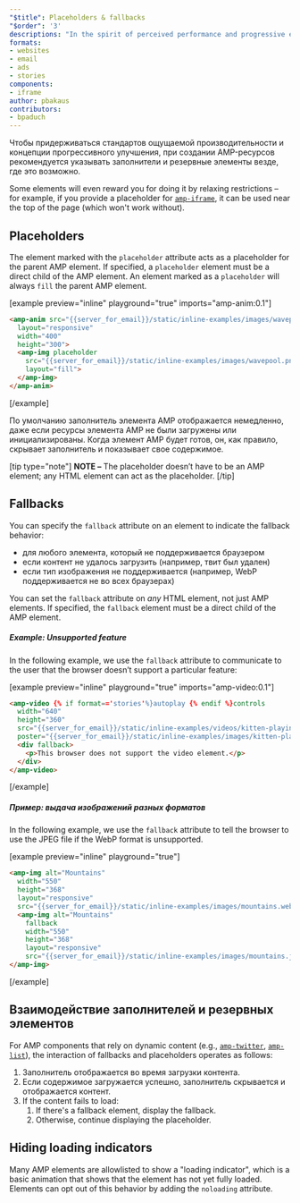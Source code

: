 ```yaml
---
"$title": Placeholders & fallbacks
"$order": '3'
descriptions: "In the spirit of perceived performance and progressive enhancement, it's best practise in AMP to provide placeholders and fallbacks wherever possible."
formats:
- websites
- email
- ads
- stories
components:
- iframe
author: pbakaus
contributors:
- bpaduch
---
```


Чтобы придерживаться стандартов ощущаемой производительности и концепции прогрессивного улучшения, при создании AMP-ресурсов рекомендуется указывать заполнители и резервные элементы везде, где это возможно.

Some elements will even reward you for doing it by relaxing restrictions – for example, if you provide a placeholder for [`amp-iframe`](../../../../documentation/components/reference/amp-iframe.md#iframe-with-placeholder), it can be used near the top of the page (which won't work without).

## Placeholders

The element marked with the `placeholder` attribute acts as a placeholder for the parent AMP element. If specified, a `placeholder` element must be a direct child of the AMP element. An element marked as a `placeholder` will always `fill` the parent AMP element.

[example preview="inline" playground="true" imports="amp-anim:0.1"]
```html
<amp-anim src="{{server_for_email}}/static/inline-examples/images/wavepool.gif"
  layout="responsive"
  width="400"
  height="300">
  <amp-img placeholder
    src="{{server_for_email}}/static/inline-examples/images/wavepool.png"
    layout="fill">
  </amp-img>
</amp-anim>
```
[/example]

По умолчанию заполнитель элемента AMP отображается немедленно, даже если ресурсы элемента AMP не были загружены или инициализированы. Когда элемент AMP будет готов, он, как правило, скрывает заполнитель и показывает свое содержимое.

[tip type="note"] **NOTE –**  The placeholder doesn’t have to be an AMP element; any HTML element can act as the placeholder. [/tip]

## Fallbacks <a name="fallbacks"></a>

You can specify the `fallback` attribute on an element to indicate the fallback behavior:

- для любого элемента, который не поддерживается браузером
- если контент не удалось загрузить (например, твит был удален)
- если тип изображения не поддерживается (например, WebP поддерживается не во всех браузерах)

You can set the `fallback` attribute on *any* HTML element, not just AMP elements. If specified, the `fallback` element must be a direct child of the AMP element.

##### Example: Unsupported feature

In the following example, we use the `fallback` attribute to communicate to the user that the browser doesn’t support a particular feature:

[example preview="inline" playground="true" imports="amp-video:0.1"]
```html
<amp-video {% if format=='stories'%}autoplay {% endif %}controls
  width="640"
  height="360"
  src="{{server_for_email}}/static/inline-examples/videos/kitten-playing.mp4"
  poster="{{server_for_email}}/static/inline-examples/images/kitten-playing.png">
  <div fallback>
    <p>This browser does not support the video element.</p>
  </div>
</amp-video>
```
[/example]

##### Пример: выдача изображений разных форматов

In the following example, we use the `fallback` attribute to tell the browser to use the JPEG file if the WebP format is unsupported.

[example preview="inline" playground="true"]
```html
<amp-img alt="Mountains"
  width="550"
  height="368"
  layout="responsive"
  src="{{server_for_email}}/static/inline-examples/images/mountains.webp">
  <amp-img alt="Mountains"
    fallback
    width="550"
    height="368"
    layout="responsive"
    src="{{server_for_email}}/static/inline-examples/images/mountains.jpg"></amp-img>
</amp-img>
```
[/example]

## Взаимодействие заполнителей и резервных элементов

For AMP components that rely on dynamic content (e.g., [`amp-twitter`](../../../../documentation/components/reference/amp-twitter.md), [`amp-list`](../../../../documentation/components/reference/amp-list.md)), the interaction of fallbacks and placeholders operates as follows:

<ol>
  <li>Заполнитель отображается во время загрузки контента.</li>
  <li>Если содержимое загружается успешно, заполнитель скрывается и отображается контент.</li>
  <li>If the content fails to load:     <ol>       <li>If there's a fallback element, display the fallback.</li>       <li>Otherwise, continue displaying the placeholder.</li>     </ol>   </li>
</ol>

## Hiding loading indicators

Many AMP elements are allowlisted to show a "loading indicator", which is a basic animation that shows that the element has not yet fully loaded. Elements can opt out of this behavior by adding the `noloading` attribute.
